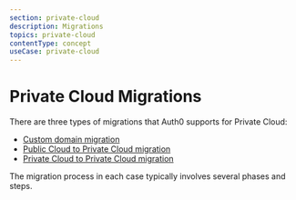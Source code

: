 ```yaml
---
section: private-cloud
description: Migrations
topics: private-cloud
contentType: concept
useCase: private-cloud
---
```

# Private Cloud Migrations

There are three types of migrations that Auth0 supports for Private Cloud:

* [Custom domain migration](/private-cloud/migration-custom-domains)
* [Public Cloud to Private Cloud migration](/private-cloud/migration-public-to-private)
* [Private Cloud to Private Cloud migration](/private-cloud/migration-private-to-private)

The migration process in each case typically involves several phases and steps.
